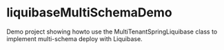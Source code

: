 # liquibaseMultiSchemaDemo

Demo project showing howto use the MultiTenantSpringLiquibase class to implement multi-schema deploy with Liquibase.
